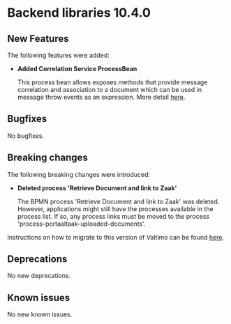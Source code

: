 # Backend libraries 10.4.0

## New Features

The following features were added:

* **Added Correlation Service ProcessBean**

  This process bean allows exposes methods that provide message correlation and association to a document
which can be used in message throw events as an expression.
More detail [here](/using-valtimo/process/correlating-messages.md).

## Bugfixes

No bugfixes.

## Breaking changes

The following breaking changes were introduced:

* **Deleted process 'Retrieve Document and link to Zaak'**

  The BPMN process 'Retrieve Document and link to Zaak' was deleted. However, applications might still have the
  processes available in the process list. If so, any process links must be moved to the process
  'process-portaaltaak-uploaded-documents'.

Instructions on how to migrate to this version of Valtimo can be found [here](migration.md).

## Deprecations

No new deprecations.

## Known issues

No new known issues.
